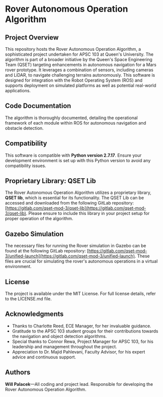 # Rover Autonomous Operation Algorithm

## Project Overview
This repository hosts the Rover Autonomous Operation Algorithm, a sophisticated project undertaken for APSC 103 at Queen's University. The algorithm is part of a broader initiative by the Queen's Space Engineering Team (QSET) targeting enhancements in autonomous navigation for a Mars rover prototype. It leverages a combination of sensors, including cameras and LiDAR, to navigate challenging terrains autonomously. This software is designed for integration with the Robot Operating System (ROS) and supports deployment on simulated platforms as well as potential real-world applications.

## Code Documentation
The algorithm is thoroughly documented, detailing the operational framework of each module within ROS for autonomous navigation and obstacle detection.

## Compatibility
This software is compatible with **Python version 2.7.17**. Ensure your development environment is set up with this Python version to avoid any compatibility issues.

## Proprietary Library: QSET Lib
The Rover Autonomous Operation Algorithm utilizes a proprietary library, **QSET lib**, which is essential for its functionality. The QSET Lib can be accessed and downloaded from the following GitLab repository: [https://gitlab.com/qset-mod-3/qset-lib](https://gitlab.com/qset-mod-3/qset-lib). Please ensure to include this library in your project setup for proper operation of the algorithm.

## Gazebo Simulation
The necessary files for running the Rover simulation in Gazebo can be found at the following GitLab repository: [https://gitlab.com/qset-mod-3/unified-launch](https://gitlab.com/qset-mod-3/unified-launch). These files are crucial for simulating the rover's autonomous operations in a virtual environment.

## License
The project is available under the MIT License. For full license details, refer to the LICENSE.md file.

## Acknowledgments
- Thanks to Charlotte Reed, ECE Manager, for her invaluable guidance.
- Gratitude to the APSC 103 student groups for their contributions towards the navigation and object detection algorithms.
- Special thanks to Connor Rewa, Project Manager for APSC 103, for his leadership and management throughout the project.
- Appreciation to Dr. Majid Pahlevani, Faculty Advisor, for his expert advice and continuous support.

## Authors

**Will Palacek**—All coding and project lead. Responsible for developing the Rover Autonomous Operation Algorithm.
